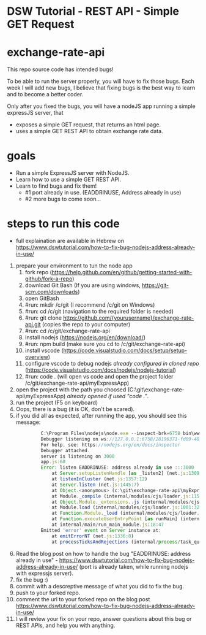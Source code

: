 DSW Tutorial - REST API - Simple GET Request
========

# exchange-rate-api 
This repo source code has intended bugs! 

To be able to run the server properly, you will have to fix those bugs.
Each week I will add new bugs, I believe that fixing bugs is the best way to learn and to become a better coder.

Only after you fixed the bugs, you will have a nodeJS app running a simple expressJS server,
that 
- exposes a simple GET request, that returns an html page.
- uses a simple GET REST API to obtain exchange rate data.

# goals
* Run a simple ExpressJS server with NodeJS.
* Learn how to use a simple GET REST API.
* Learn to find bugs and fix them!
    * #1 port already in use. (EADDRINUSE, Address already in use)
    * #2 more bugs to come soon...

# steps to run this code 
* full explaination are available in Hebrew on https://www.dswtutorial.com/how-to-fix-bug-nodejs-address-already-in-use/
1. prepare your environment to tun the node app
    1. fork repo (https://help.github.com/en/github/getting-started-with-github/fork-a-repo)
    1. download Git Bash (If you are using windows, https://git-scm.com/downloads)
    1. open GitBash
    1. #run: mkdir /c/git (I recommend /c/git on Windows)
    1. #run: cd /c/git (navigation to the required folder is needed)
    1. #run: git clone https://github.com/{yourusername}/exchange-rate-api.git (copies the repo to your computer)
    1. #run:  cd /c/git/exchange-rate-api
    1. install nodejs (https://nodejs.org/en/download/)
    1. #run: npm build (make sure you cd to /c/git/exchange-rate-api)
    1. install vscode (https://code.visualstudio.com/docs/setup/setup-overview)
    1. configure vscode to debug nodejs *already configured in cloned repo* (https://code.visualstudio.com/docs/nodejs/nodejs-tutorial)
    1. #run: code . (will open vs code and open the project folder /c/git/exchange-rate-api/myExpressApp)
1. open the project with the path you choosed (C:\git\exchange-rate-api\myExpressApp) *already opened if used "code ."*.
1. run the project (F5 on keyboard)
1. Oops, there is a bug (it is OK, don't be scared).
1. if you did all as expected, after running the app, you should see this message:
   ```javascript
            C:\Program Files\nodejs\node.exe --inspect-brk=6758 bin\www 
            Debugger listening on ws://127.0.0.1:6758/28196371-fd09-4827-8fb6-ebd56b88eb54
            For help, see: https://nodejs.org/en/docs/inspector
            Debugger attached.
            server is listening on 3000
            app.js:60
            Error: listen EADDRINUSE: address already in use :::3000
                at Server.setupListenHandle [as _listen2] (net.js:1309:16)
                at listenInCluster (net.js:1357:12)
                at Server.listen (net.js:1445:7)
                at Object.<anonymous> (c:\git\exchange-rate-api\myExpressApp\bin\www:24:27)
                at Module._compile (internal/modules/cjs/loader.js:1154:14)
                at Object.Module._extensions..js (internal/modules/cjs/loader.js:1177:10)
                at Module.load (internal/modules/cjs/loader.js:1001:32)
                at Function.Module._load (internal/modules/cjs/loader.js:900:14)
                at Function.executeUserEntryPoint [as runMain] (internal/modules/run_main.js:74:12)
                at internal/main/run_main_module.js:18:47
            Emitted 'error' event on Server instance at:
                at emitErrorNT (net.js:1336:8)
                at processTicksAndRejections (internal/process/task_queues.js:84:21)
   ```
1. Read the blog post on how to handle the bug "EADDRINUSE: address already in use" -  https://www.dswtutorial.com/how-to-fix-bug-nodejs-address-already-in-use/ (port is already taken, while running nodejs with expressjs server).
1. fix the bug :)
1. commit with a descreptive message of what you did to fix the bug.
1. push to your forked repo.
1. comment the url to your forked repo on the blog post https://www.dswtutorial.com/how-to-fix-bug-nodejs-address-already-in-use/
1. I will review your fix on your repo, answer questions about this bug or REST APIs, and help you with anything.

